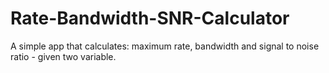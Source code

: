 # Rate-Bandwidth-SNR-Calculator
 A simple app that calculates: maximum rate, bandwidth and signal to noise ratio - given two variable. 
